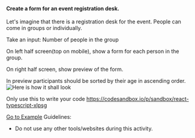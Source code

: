 #### Create a form for an event registration desk.

Let's imagine that there is a registration desk for the event.
People can come in groups or individually.

Take an input: Number of people in the group

On left half screen(top on mobile), show a form for each person in the group.

On right half screen, show preview of the form.

In preview participants should be sorted by their age in ascending order.
![Here is how it shall look](https://static.masaischool.com/saharan/registration-desk-form.png)


Only use this to write your code 
 <a target="_blank">https://codesandbox.io/p/sandbox/react-typescript-xlpsg</a>
 
<a href="https://www.example.com" target="_blank">Go to Example</a>
Guidelines:
- Do not use any other tools/websites during this activity.
